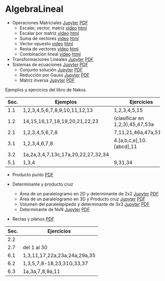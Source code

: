 # AlgebraLineal

* Operaciones Matriciales [Jupyter](AL001.000_Op_matrices.ipynb) [PDF](AL001.000_Op_matrices.pdf)
   * Escalar, vector, matriz <a href="cap02a.mp4">video</a> <a href="cap02a/cap00present.html">html</a>
   * Escalar por matriz <a href="cap02b.mp4">video</a> <a href="cap02b/cap00present.html">html</a>
   * Suma de vectores <a href="cap02c.mp4">video</a> <a href="cap02c/cap00present.html">html</a>
   * Vector opuesto <a href="cap02d.mp4">video</a> <a href="cap02d/cap00present.html">html</a>
   * Resta de vectores <a href="cap02e.mp4">video</a> <a href="cap02e/cap00present.html">html</a>
   * Combinación lineal <a href="cap02f.mp4">video</a> <a href="cap02f/ap00present.html">html</a>
* Transformaciones Lineales [Jupyter](AL002.000_Tr_mat.ipynb) [PDF](AL002.000_Tr_mat.pdf)
* Sistemas de ecuaciones [Jupyter](AL003.000_Sis_ecu.ipynb) [PDF](AL003.000_Sis_ecu.pdf)
   * Conjunto solución  [Jupyter](AL003.300_Conj_sol.ipynb) [PDF](AL003.300_Conj_sol.pdf)
   * Reducción por Gauss  [Jupyter](AL003.500_Gauss.ipynb) [PDF](AL003.500_Gauss.pdf)
   * Matriz inversa [Jupyter](AL_003.700_Inversa.ipynb) [PDF](AL_003.700_Inversa.pdf)

Ejemplos y ejercicios del libro de Nakos.

|Sec.|Ejemplos|Ejercicios|
|----|--------|----------|
|1.1|1,2,3,4,5,6,7,8,9,10,11,12,13|1,2,3,4,5,15|
|1.2|14,15,16,17,18,19,20,21,22,23|(clasificar en 1,2,3),45,47,53a|
|2.1|1,2,3,4,5,6,7,8|7,11,21,46a,47a,51,52|
|3.1|1,2,3,4,6,7,8|4.[a,b,c,e],10.[abcd],11|
|3.2|1a,2a,3,4,7,13c,17a,20,22,27,32,34|
|5.1|1,3,4|9,31,34|
   
* Producto punto [PDF](Producto_punto.pdf)
* Determinante y producto cruz 
   * Área de un paralelogramo en 2D y determinante de 2x2 [Jupyter](AL005.00_Det2d.ipynb) [PDF](AL005.00_Det2d.pdf)
   * Área de un paralelogramo en 3D y Producto cruz  [Jupyter](AL005.300_ProdCruz.ipynb) [PDF](AL005.300_ProdCruz.pdf)
   * Volumen del paralelepípedo y determinante de 3x3 [Jupyter](AL005.600_Det3d.ipynb) [PDF](AL005.600_Det3d.pdf)
   * Determinante de NxN [Jupyter](AL_005.800_Det.ipynb) [PDF](AL_005.800_Det.pdf)

* Rectas y planos [PDF](AL_006.000_Rectas_Planos.ipynb)

|Sec.|Ejercicios|
|----|----------|
|2.2| |
|2.7| del 1 al 30 |
|6.1| 1,3,11,17,22a,23a,24a,29a,35 |
|6.2| 1,3,5,7,8-18,23,31G,33,37 |
|6.3| 1a,3a,7,8,9a,11 |

